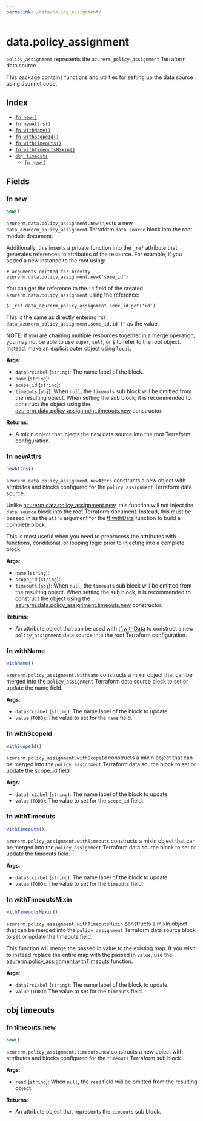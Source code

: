 ```yaml
---
permalink: /data/policy_assignment/
---
```


# data.policy_assignment

`policy_assignment` represents the `azurerm_policy_assignment` Terraform data source.



This package contains functions and utilities for setting up the data source using Jsonnet code.


## Index

* [`fn new()`](#fn-new)
* [`fn newAttrs()`](#fn-newattrs)
* [`fn withName()`](#fn-withname)
* [`fn withScopeId()`](#fn-withscopeid)
* [`fn withTimeouts()`](#fn-withtimeouts)
* [`fn withTimeoutsMixin()`](#fn-withtimeoutsmixin)
* [`obj timeouts`](#obj-timeouts)
  * [`fn new()`](#fn-timeoutsnew)

## Fields

### fn new

```ts
new()
```


`azurerm.data.policy_assignment.new` injects a new `data_azurerm_policy_assignment` Terraform `data source`
block into the root module document.

Additionally, this inserts a private function into the `_ref` attribute that generates references to attributes of the
resource. For example, if you added a new instance to the root using:

    # arguments omitted for brevity
    azurerm.data.policy_assignment.new('some_id')

You can get the reference to the `id` field of the created `azurerm.data.policy_assignment` using the reference:

    $._ref.data_azurerm_policy_assignment.some_id.get('id')

This is the same as directly entering `"${ data_azurerm_policy_assignment.some_id.id }"` as the value.

NOTE: if you are chaining multiple resources together in a merge operation, you may not be able to use `super`, `self`,
or `$` to refer to the root object. Instead, make an explicit outer object using `local`.

**Args**:
  - `dataSrcLabel` (`string`): The name label of the block.
  - `name` (`string`): 
  - `scope_id` (`string`): 
  - `timeouts` (`obj`):  When `null`, the `timeouts` sub block will be omitted from the resulting object. When setting the sub block, it is recommended to construct the object using the [azurerm.data.policy_assignment.timeouts.new](#fn-policyassignmenttimeoutsnew) constructor.

**Returns**:
- A mixin object that injects the new data source into the root Terraform configuration.


### fn newAttrs

```ts
newAttrs()
```


`azurerm.data.policy_assignment.newAttrs` constructs a new object with attributes and blocks configured for the `policy_assignment`
Terraform data source.

Unlike [azurerm.data.policy_assignment.new](#fn-policyassignmentnew), this function will not inject the `data source`
block into the root Terraform document. Instead, this must be passed in as the `attrs` argument for the
[tf.withData](https://github.com/tf-libsonnet/core/tree/main/docs#fn-withdata) function to build a complete block.

This is most useful when you need to preprocess the attributes with functions, conditional, or looping logic prior to
injecting into a complete block.

**Args**:
  - `name` (`string`): 
  - `scope_id` (`string`): 
  - `timeouts` (`obj`):  When `null`, the `timeouts` sub block will be omitted from the resulting object. When setting the sub block, it is recommended to construct the object using the [azurerm.data.policy_assignment.timeouts.new](#fn-policyassignmenttimeoutsnew) constructor.

**Returns**:
  - An attribute object that can be used with [tf.withData](https://github.com/tf-libsonnet/core/tree/main/docs#fn-withdata) to construct a new `policy_assignment` data source into the root Terraform configuration.


### fn withName

```ts
withName()
```

`azurerm.policy_assignment.withName` constructs a mixin object that can be merged into the `policy_assignment`
Terraform data source block to set or update the name field.



**Args**:
  - `dataSrcLabel` (`string`): The name label of the block to update.
  - `value` (`TODO`): The value to set for the `name` field.


### fn withScopeId

```ts
withScopeId()
```

`azurerm.policy_assignment.withScopeId` constructs a mixin object that can be merged into the `policy_assignment`
Terraform data source block to set or update the scope_id field.



**Args**:
  - `dataSrcLabel` (`string`): The name label of the block to update.
  - `value` (`TODO`): The value to set for the `scope_id` field.


### fn withTimeouts

```ts
withTimeouts()
```

`azurerm.policy_assignment.withTimeouts` constructs a mixin object that can be merged into the `policy_assignment`
Terraform data source block to set or update the timeouts field.



**Args**:
  - `dataSrcLabel` (`string`): The name label of the block to update.
  - `value` (`TODO`): The value to set for the `timeouts` field.


### fn withTimeoutsMixin

```ts
withTimeoutsMixin()
```

`azurerm.policy_assignment.withTimeoutsMixin` constructs a mixin object that can be merged into the `policy_assignment`
Terraform data source block to set or update the timeouts field.

This function will merge the passed in value to the existing map. If you wish
to instead replace the entire map with the passed in `value`, use the [azurerm.policy_assignment.withTimeouts](TODO)
function.


**Args**:
  - `dataSrcLabel` (`string`): The name label of the block to update.
  - `value` (`TODO`): The value to set for the `timeouts` field.


## obj timeouts



### fn timeouts.new

```ts
new()
```


`azurerm.policy_assignment.timeouts.new` constructs a new object with attributes and blocks configured for the `timeouts`
Terraform sub block.



**Args**:
  - `read` (`string`):  When `null`, the `read` field will be omitted from the resulting object.

**Returns**:
  - An attribute object that represents the `timeouts` sub block.
